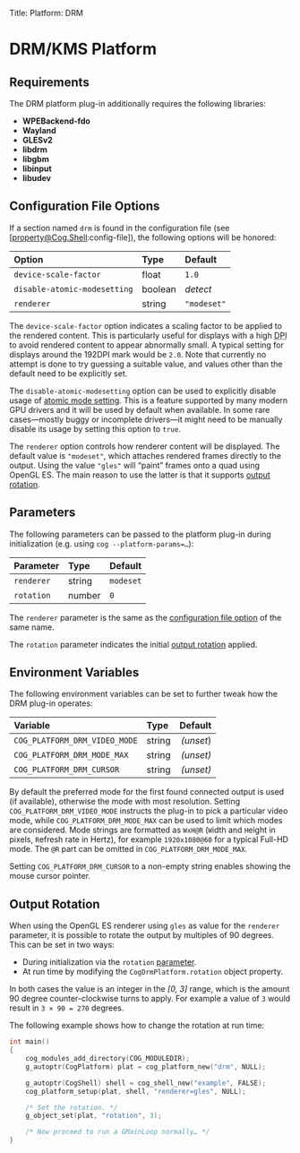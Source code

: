 Title: Platform: DRM

# DRM/KMS Platform

## Requirements

The DRM platform plug-in additionally requires the following libraries:

- **WPEBackend-fdo**
- **Wayland**
- **GLESv2**
- **libdrm**
- **libgbm**
- **libinput**
- **libudev**

## Configuration File Options

If a section named `drm` is found in the configuration file (see
[property@Cog.Shell:config-file]), the following options will be honored:

| Option                       | Type    | Default  |
|:-----------------------------|:--------|:---------|
| `device-scale-factor`        | float   | `1.0`    |
| `disable-atomic-modesetting` | boolean | *detect* |
| `renderer`                   | string | `"modeset"` |

The `device-scale-factor` option indicates a scaling factor to be applied to
the rendered content. This is particularly useful for displays with a high
<abbr title="Dots Per Inch">DPI</abbr> to avoid rendered content to appear
abnormally small. A typical setting for displays around the 192DPI mark would
be `2.0`. Note that currently no attempt is done to try guessing a suitable
value, and values other than the default need to be explicitly set.

The `disable-atomic-modesetting` option can be used to explicitly disable
usage of [atomic mode setting][lwn-modesetting]. This is a feature supported
by many modern GPU drivers and it will be used by default when available.  In
some rare cases—mostly buggy or incomplete drivers—it might need to be
manually disable its usage by setting this option to `true`.

The `renderer` option controls how renderer content will be displayed. The
default value is `"modeset"`, which attaches rendered frames directly to
the output. Using the value `"gles"` will “paint” frames onto a quad using
OpenGL ES. The main reason to use the latter is that it supports [output
rotation](#output-rotation).


## Parameters

The following parameters can be passed to the platform plug-in during
initialization (e.g. using `cog --platform-params=…`):

| Parameter  | Type   | Default   |
|:-----------|:-------|:----------|
| `renderer` | string | `modeset` |
| `rotation` | number | `0`       |

The `renderer` parameter is the same as the [configuration file
option](#configuration-file-options) of the same name.

The `rotation` parameter indicates the initial [output
rotation](#output-rotation) applied.


## Environment Variables

The following environment variables can be set to further tweak how the
DRM plug-in operates:

| Variable | Type | Default |
|:---------|:-----|--------:|
| `COG_PLATFORM_DRM_VIDEO_MODE` | string | *(unset*) |
| `COG_PLATFORM_DRM_MODE_MAX` | string | *(unset)* |
| `COG_PLATFORM_DRM_CURSOR` | string | *(unset)* |

By default the preferred mode for the first found connected output is used
(if available), otherwise the mode with most resolution.
Setting `COG_PLATFORM_DRM_VIDEO_MODE` instructs the plug-in to pick a
particular video mode, while `COG_PLATFORM_DRM_MODE_MAX` can be used to
limit which modes are considered. Mode strings are formatted as `WxH@R`
(`W`idth and `H`eight in pixels, `R`efresh rate in Hertz), for example
`1920x1080@60` for a typical Full-HD mode. The `@R` part can be omitted
in `COG_PLATFORM_DRM_MODE_MAX`.

Setting `COG_PLATFORM_DRM_CURSOR` to a non-empty string enables showing
the mouse cursor pointer.


## Output Rotation

When using the OpenGL ES renderer using `gles` as value for the `renderer`
parameter, it is possible to rotate the output by multiples of 90 degrees.
This can be set in two ways:

- During initialization via the `rotation` [parameter](#parameters).
- At run time by modifying the `CogDrmPlatform.rotation` object property.

In both cases the value is an integer in the *[0, 3]* range, which is the
amount 90 degree counter-clockwise turns to apply. For example a value of
`3` would result in `3 × 90 = 270` degrees.

The following example shows how to change the rotation at run time:

```c
int main()
{
    cog_modules_add_directory(COG_MODULEDIR);
    g_autoptr(CogPlatform) plat = cog_platform_new("drm", NULL);

    g_autoptr(CogShell) shell = cog_shell_new("example", FALSE);
    cog_platform_setup(plat, shell, "renderer=gles", NULL);

    /* Set the rotation. */
    g_object_set(plat, "rotation", 3);

    /* Now proceed to run a GMainLoop normally… */
}
```


[lwn-modesetting]: https://lwn.net/Articles/653071/
